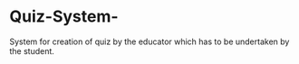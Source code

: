 # Quiz-System-
System for creation of quiz by the educator which has to be undertaken by the student.
